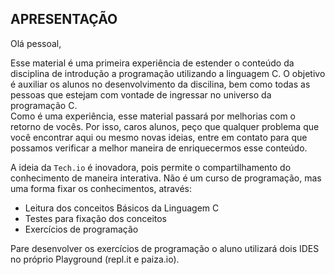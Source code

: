 APRESENTAÇÃO
----

Olá pessoal,

Esse material é uma primeira experiência de estender o conteúdo da disciplina de introdução a programação utilizando a linguagem C.  O objetivo é auxiliar os alunos no desenvolvimento da discilina, bem como todas as pessoas que estejam com vontade de ingressar no universo da programação C.   
Como é uma experiência, esse material passará por melhorias com o retorno de vocês. Por isso, caros alunos, peço que qualquer problema que você encontrar aqui ou mesmo novas ideias, entre em contato para que possamos verificar a melhor maneira de enriquecermos esse conteúdo.

A ideia da ```Tech.io``` é inovadora, pois permite o compartilhamento do conhecimento de maneira interativa. Não é um curso de programação, mas uma forma fixar os conhecimentos, através:
+ Leitura dos conceitos Básicos da Linguagem C
+ Testes para fixação dos conceitos
+ Exercícios de programação

Pare desenvolver os exercícios de programação o aluno utilizará dois IDES no próprio Playground (repl.it e paiza.io).

